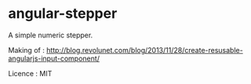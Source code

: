 # angular-stepper

A simple numeric stepper.

Making of : http://blog.revolunet.com/blog/2013/11/28/create-resusable-angularjs-input-component/

Licence : MIT

